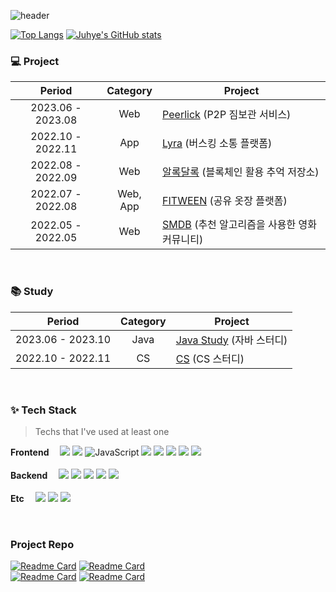 ![header](https://capsule-render.vercel.app/api?type=rounded&color=auto&height=200&section=header&text=YoonJuhye💬&fontSize=90)

<!--
**YoonJuhye/YoonJuhye** is a ✨ _special_ ✨ repository because its `README.md` (this file) appears on your GitHub profile.

Here are some ideas to get you started:

- 🔭 I’m currently working on ...
- 🌱 I’m currently learning ...
- 👯 I’m looking to collaborate on ...
- 🤔 I’m looking for help with ...
- 💬 Ask me about ...
- 📫 How to reach me: ...
- 😄 Pronouns: ...
- ⚡ Fun fact: ...
-->
[![Top Langs](https://github-readme-stats.vercel.app/api/top-langs/?username=YoonJuhye)](https://github.com/YoonJuhye/github-readme-stats)
[![Juhye's GitHub stats](https://github-readme-stats.vercel.app/api?username=YoonJuhye&hide=stars,issues&count_private=true)](https://github.com/YoonJuhye/github-readme-stats)

### 💻 Project

|      Period       |       Category        | Project                                                      |
| :---------------: | :-------------------: | ------------------------------------------------------------ |
| 2023.06 - 2023.08 |          Web          | [Peerlick](https://github.com/FinTech-3/PeerLock) (P2P 짐보관 서비스) |
| 2022.10 - 2022.11 |          App          | [Lyra](https://github.com/YoonJuhye/Lyra) (버스킹 소통 플랫폼) |
| 2022.08 - 2022.09 |          Web          | [알록달록](https://github.com/YoonJuhye/ALDL) (블록체인 활용 추억 저장소) |
| 2022.07 - 2022.08 |        Web, App       | [FITWEEN](https://github.com/YoonJuhye/Fitween) (공유 옷장 플랫폼) |
| 2022.05 - 2022.05 |          Web          | [SMDB](https://github.com/YoonJuhye/SMDB) (추천 알고리즘을 사용한 영화 커뮤니티) |


<br />

### 📚 Study

|      Period       |       Category        | Project                                                      |
| :---------------: | :-------------------: | ------------------------------------------------------------ |
| 2023.06 - 2023.10 |          Java          | [Java Study](https://github.com/YoonJuhye/JavaStudy) (자바 스터디) |
| 2022.10 - 2022.11 |          CS          | [CS](https://github.com/YoonJuhye/CS-study) (CS 스터디) |


<br />

### ✨ Tech Stack

> Techs that I've used at least one
<p>
  <b>Frontend　</b>
  <img src="https://img.shields.io/badge/HTML-E34F26?style=flat-square&logo=HTML5&logoColor=white">
  <img src="https://img.shields.io/badge/CSS-1572B6?style=flat-square&logo=CSS3&logoColor=white">
  <img alt="JavaScript" src="https://img.shields.io/badge/JavaScript-F7DF1E?style=flat-square&logo=javascript&logoColor=black"/>
  <img src="https://img.shields.io/badge/React-61DAFB?style=flat-square&logo=React&logoColor=black">
  <img src="https://img.shields.io/badge/TypeScript-3178C6?style=flat-square&logo=typescript&logoColor=white"/>
  <img src="https://img.shields.io/badge/Next.js-000000?style=flat-square&logo=Next.js&logoColor=white"/>
  <img src="https://img.shields.io/badge/Tailwind%20CSS-06B6D4?style=flat-square&logo=TailwindCss&logoColor=white"/>
  <img src="https://img.shields.io/badge/recoil-black?style=flat-square&logoColor=white"/>
  <br /><br />
  <b>Backend　</b>
  <img src="https://img.shields.io/badge/JAVA-007396?style=flat-square&logo=java&logoColor=white">
  <img src="https://img.shields.io/badge/Spring-6DB33F?style=flat-square&logo=Spring&logoColor=white">
  <img src="https://img.shields.io/badge/Python-3776AB?style=flat-square&logo=Python&logoColor=white">
  <img src="https://img.shields.io/badge/Django-092E20?style=flat-square&logo=Django&logoColor=white">
  <img src="https://img.shields.io/badge/mysql-4479A1?style=flat-square&logo=mysql&logoColor=white">
  <br /><br />
  <b>Etc　</b>
  <img src="https://img.shields.io/badge/GitHub-181717?style=flat-square&logo=GitHub&logoColor=white">
  <img src="https://img.shields.io/badge/GitLab-FC6D26?style=flat-square&logo=GitLab&logoColor=white">
  <img src="https://img.shields.io/badge/Jira-0052CC?style=flat-square&logo=Jira&logoColor=white">
</p>

<br />

### Project Repo
[![Readme Card](https://github-readme-stats.vercel.app/api/pin/?username=YoonJuhye&repo=Lyra)](https://github.com/YoonJuhye/Lyra)
[![Readme Card](https://github-readme-stats.vercel.app/api/pin/?username=YoonJuhye&repo=ALDL)](https://github.com/YoonJuhye/ALDL)
<br />
[![Readme Card](https://github-readme-stats.vercel.app/api/pin/?username=YoonJuhye&repo=FITWEEN)](https://github.com/YoonJuhye/fitween)
[![Readme Card](https://github-readme-stats.vercel.app/api/pin/?username=FinTech-3&repo=Peerlock)](https://github.com/FinTech-3/PeerLock)
